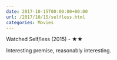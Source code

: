 ```yaml
---
date: 2017-10-15T00:00:00+00:00
url: /2017/10/15/selfless.html
categories: Movies
---
```

Watched Self/less (2015) - ★★

Interesting premise, reasonably interesting.


